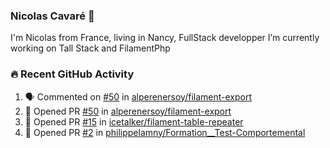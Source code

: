 ### Nicolas Cavaré 👋
I'm Nicolas from France, living in Nancy, FullStack developper
I’m currently working on Tall Stack and FilamentPhp
 

### 🔥 Recent GitHub Activity
<!--START_SECTION:activity-->
1. 🗣 Commented on [#50](https://github.com/alperenersoy/filament-export/issues/50) in [alperenersoy/filament-export](https://github.com/alperenersoy/filament-export)
2. 💪 Opened PR [#50](https://github.com/alperenersoy/filament-export/pull/50) in [alperenersoy/filament-export](https://github.com/alperenersoy/filament-export)
3. 💪 Opened PR [#15](https://github.com/icetalker/filament-table-repeater/pull/15) in [icetalker/filament-table-repeater](https://github.com/icetalker/filament-table-repeater)
4. 💪 Opened PR [#2](https://github.com/philippelamny/Formation__Test-Comportemental/pull/2) in [philippelamny/Formation__Test-Comportemental](https://github.com/philippelamny/Formation__Test-Comportemental)
<!--END_SECTION:activity-->
